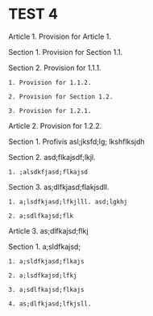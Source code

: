 # TEST 4

Article 1. Provision for Article 1.

  Section 1. Provision for Section 1.1.

  Section 2. Provision for 1.1.1.

    1. Provision for 1.1.2.

    2. Provision for Section 1.2.

    3. Provision for 1.2.1.

Article 2. Provision for 1.2.2.

  Section 1. Profivis asl;jksfd;lg; lkshflksjdh

  Section 2. asd;flkajsdf;lkjl.

    1. ;alsdkfjasd;flkajsd

  Section 3. as;dlfkjasd;flakjsdll.

    1. a;lsdfkjasd;lfkjlll. asd;lgkhj

    2. a;sdlfkajsd;flk

Article 3. as;dlfkajsd;flkj

  Section 1. a;sldfkajsd;

    1. a;sldfkjasd;flkajs

    2. a;lsdfkajsd;lfkj

    3. a;sdlfkajsd;flkajs

    4. as;dlfkjasd;lfkjsll.

